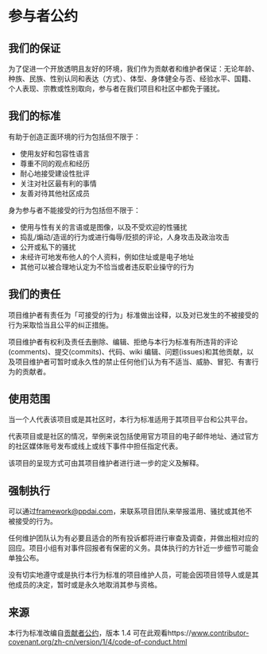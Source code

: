 # 参与者公约

## 我们的保证

为了促进一个开放透明且友好的环境，我们作为贡献者和维护者保证：无论年龄、种族、民族、性别认同和表达（方式）、体型、身体健全与否、经验水平、国籍、个人表现、宗教或性别取向，参与者在我们项目和社区中都免于骚扰。

## 我们的标准

有助于创造正面环境的行为包括但不限于：
* 使用友好和包容性语言
* 尊重不同的观点和经历
* 耐心地接受建设性批评
* 关注对社区最有利的事情
* 友善对待其他社区成员

身为参与者不能接受的行为包括但不限于：
* 使用与性有关的言语或是图像，以及不受欢迎的性骚扰
* 捣乱/煽动/造谣的行为或进行侮辱/贬损的评论，人身攻击及政治攻击
* 公开或私下的骚扰
* 未经许可地发布他人的个人资料，例如住址或是电子地址
* 其他可以被合理地认定为不恰当或者违反职业操守的行为

## 我们的责任

项目维护者有责任为「可接受的行为」标准做出诠释，以及对已发生的不被接受的行为采取恰当且公平的纠正措施。

项目维护者有权利及责任去删除、编辑、拒绝与本行为标准有所违背的评论(comments)、提交(commits)、代码、wiki 编辑、问题(issues)和其他贡献，以及项目维护者可暂时或永久性的禁止任何他们认为有不适当、威胁、冒犯、有害行为的贡献者。

## 使用范围

当一个人代表该项目或是其社区时，本行为标准适用于其项目平台和公共平台。

代表项目或是社区的情况，举例来说包括使用官方项目的电子邮件地址、通过官方的社区媒体账号发布或线上或线下事件中担任指定代表。

该项目的呈现方式可由其项目维护者进行进一步的定义及解释。

## 强制执行

可以通过[framework@ppdai.com](mailto:framework@ppdai.com)，来联系项目团队来举报滥用、骚扰或其他不被接受的行为。

任何维护团队认为有必要且适合的所有投诉都将进行审查及调查，并做出相对应的回应。项目小组有对事件回报者有保密的义务。具体执行的方针近一步细节可能会单独公布。

没有切实地遵守或是执行本行为标准的项目维护人员，可能会因项目领导人或是其他成员的决定，暂时或是永久地取消其参与资格。

## 来源

本行为标准改编自[贡献者公约][主页]，版本 1.4
可在此观看https://www.contributor-covenant.org/zh-cn/version/1/4/code-of-conduct.html

[主页]: https://www.contributor-covenant.org
